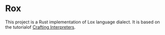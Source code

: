# Rox
This project is a Rust implementation of Lox language dialect. It is based on the tutorialof <a href="http://craftinginterpreters.com">Crafting Interpreters</a>.
